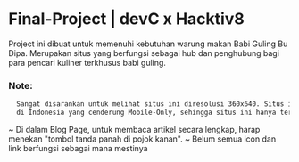 # Final-Project | devC x Hacktiv8
  Project ini dibuat untuk memenuhi kebutuhan warung makan Babi Guling Bu Dipa. Merupakan situs yang berfungsi sebagai hub dan penghubung 
  bagi para pencari kuliner terkhusus babi guling.
  
  
### Note:   
  ```sh
    Sangat disarankan untuk melihat situs ini diresolusi 360x640. Situs ini dikerjakan dengan mempertimbangkan bahwa pengguna internet
    di Indonesia yang cenderung Mobile-Only, sehingga situs ini hanya tersedi pada versi mobile saja.
  ```
  ~ Di dalam Blog Page, untuk membaca artikel secara lengkap, harap menekan "tombol tanda panah di pojok kanan".
  ~ Belum semua icon dan link berfungsi sebagai mana mestinya

